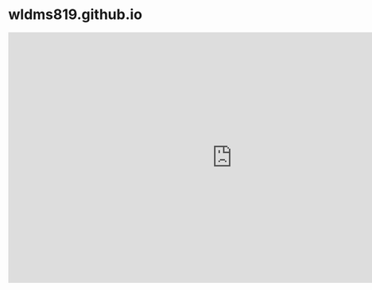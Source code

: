 # wldms819.github.io
<iframe width="900" height="506" src="https://www.youtube.com/embed/bQoPAHL8pto" title="YouTube video player" frameborder="0" allow="accelerometer; autoplay; clipboard-write; encrypted-media; gyroscope; picture-in-picture" allowfullscreen></iframe>
